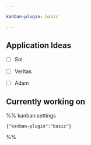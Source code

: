 ```yaml
---

kanban-plugin: basic

---
```


## Application Ideas

- [ ] Sol
- [ ] Veritas
- [ ] Adam


## Currently working on



%% kanban:settings
```
{"kanban-plugin":"basic"}
```
%%